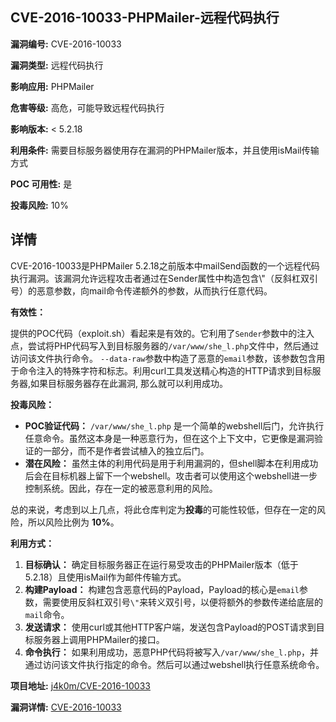 ## CVE-2016-10033-PHPMailer-远程代码执行

**漏洞编号:** CVE-2016-10033

**漏洞类型:** 远程代码执行

**影响应用:** PHPMailer

**危害等级:** 高危，可能导致远程代码执行

**影响版本:** < 5.2.18

**利用条件:** 需要目标服务器使用存在漏洞的PHPMailer版本，并且使用isMail传输方式

**POC 可用性:** 是

**投毒风险:** 10%

## 详情

CVE-2016-10033是PHPMailer 5.2.18之前版本中mailSend函数的一个远程代码执行漏洞。该漏洞允许远程攻击者通过在Sender属性中构造包含\\\"（反斜杠双引号）的恶意参数，向mail命令传递额外的参数，从而执行任意代码。

**有效性：**

提供的POC代码（exploit.sh）看起来是有效的。它利用了`Sender`参数中的注入点，尝试将PHP代码写入到目标服务器的`/var/www/she_l.php`文件中，然后通过访问该文件执行命令。  `--data-raw`参数中构造了恶意的`email`参数，该参数包含用于命令注入的特殊字符和标志。利用curl工具发送精心构造的HTTP请求到目标服务器,如果目标服务器存在此漏洞, 那么就可以利用成功。

**投毒风险：**

*   **POC验证代码：** `/var/www/she_l.php` 是一个简单的webshell后门，允许执行任意命令。虽然这本身是一种恶意行为，但在这个上下文中，它更像是漏洞验证的一部分，而不是作者尝试植入的独立后门。
*   **潜在风险：**  虽然主体的利用代码是用于利用漏洞的，但shell脚本在利用成功后会在目标机器上留下一个webshell。攻击者可以使用这个webshell进一步控制系统。因此，存在一定的被恶意利用的风险。

总的来说，考虑到以上几点，将此仓库判定为**投毒**的可能性较低，但存在一定的风险，所以风险比例为 **10%**。

**利用方式：**

1.  **目标确认：** 确定目标服务器正在运行易受攻击的PHPMailer版本（低于5.2.18）且使用isMail作为邮件传输方式。
2.  **构建Payload：**  构建包含恶意代码的Payload，Payload的核心是`email`参数，需要使用反斜杠双引号`\"`来转义双引号，以便将额外的参数传递给底层的`mail`命令。
3.  **发送请求：**  使用curl或其他HTTP客户端，发送包含Payload的POST请求到目标服务器上调用PHPMailer的接口。
4.  **命令执行：**  如果利用成功，恶意PHP代码将被写入`/var/www/she_l.php`，并通过访问该文件执行指定的命令。然后可以通过webshell执行任意系统命令。

**项目地址:** [j4k0m/CVE-2016-10033](https://github.com/j4k0m/CVE-2016-10033)

**漏洞详情:** [CVE-2016-10033](https://nvd.nist.gov/vuln/detail/CVE-2016-10033)